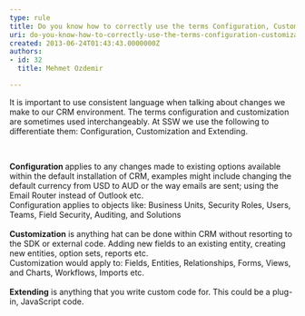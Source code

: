 ```yaml
---
type: rule
title: Do you know how to correctly use the terms Configuration, Customization and Extending in the CRM context?
uri: do-you-know-how-to-correctly-use-the-terms-configuration-customization-and-extending-in-the-crm-context
created: 2013-06-24T01:43:43.0000000Z
authors:
- id: 32
  title: Mehmet Ozdemir

---
```




<span class='intro'> <p>It&#160;is important to use consistent language when talking about changes we make to our CRM environment. The terms configuration and customization are sometimes used interchangeably. At SSW we use the following to differentiate them&#58; Configuration, Customization and Extending.</p><p>&#160;</p> </span>

<strong>Configuration </strong>applies to any changes made to existing options available within the default installation of CRM, examples might include changing&#160;the default currency from USD to AUD or the way emails are sent;&#160;using the Email Router instead of Outlook etc.<br>Configuration applies to objects like&#58; Business Units, Security Roles, Users, Teams, Field Security, Auditing, and Solutions<br><br><strong>Customization</strong> is anything hat can be done within CRM without resorting to the SDK or external code. Adding new fields to an existing entity, creating new entities, option sets, reports etc.<br>Customization would apply to&#58; Fields, Entities, Relationships, Forms, Views, and Charts, Workflows, Imports etc.<br><br><strong>Extending</strong> is anything that you write custom code for. This could be a plug-in, JavaScript code.<br><br>


